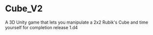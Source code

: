# Cube_V2
A 3D Unity game that lets you manipulate a 2x2 Rubik's Cube and time yourself for completion 
release 1.d4
